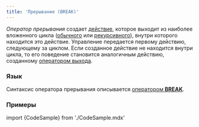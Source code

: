 ```yaml
---
title: 'Прерывание (BREAK)'
---
```


*Оператор прерывания* создает [действие](Действия.md), которое выходит из наиболее вложенного цикла ([обычного](Цикл_FOR.md) или [рекурсивного](Рекурсивный_цикл_WHILE.md)), внутри которого находится это действие. Управление передается первому действию, следующему за циклом. Если созданное действие не находится внутри цикла, то его поведение становится аналогичным действию, созданному [оператором выхода](Выход_RETURN.md). 

### Язык

Синтаксис оператора прерывания описывается [оператором **BREAK**](Оператор_BREAK.md). 

### Примеры

import {CodeSample} from './CodeSample.mdx'

<CodeSample url="https://ru-documentation.lsfusion.org/sample?file=ActionSample&block=break"/>
